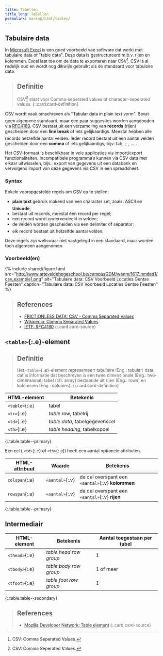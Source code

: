```yaml
---
title: Tabellen
title_long: Tabellen
permalink: markup/html/tables/
---
```


Tabulaire data
--------------

In [Microsoft Excel](https://products.office.com/en-us/excel) is een goed voorbeeld van software dat werkt met tabulaire data of "table data". Deze data is gestructureerd m.b.v. rijen en kolommen. Excel laat toe om de data te exporteren naar CSV[^CSV]. CSV is al redelijk oud en wordt nog dikwijls gebruikt als de standaard voor tabulaire data.

> Definitie
> ---
> CSV[^CSV] staat voor Comma-seperated values of character-seperated values.
{:.card.card-definition}

CSV wordt vaak omschreven als "Tabular data in plain text vorm". Bevat geen algemene standaard, maar een paar suggesties worden aangeboden via [RFC4180](https://tools.ietf.org/html/rfc4180). CSV bestaat uit een verzameling van **records** (rijen) gescheiden door een **line break** of iets gelijkaardigs. Meestal hebben alle records hetzelfde aantal velden. Ieder record bestaat uit een aantal velden gescheiden door een **comma** of iets gelijkaardigs, bijv: tab, `;` , … .

Het CSV-formaat is beschikbaar in vele applicaties via import/export functionaliteiten. Incompatibele programma’s kunnen via CSV data met elkaar uitwisselen, bijv.: export van gegevens uit een databank en vervolgens import van deze gegevens via CSV in een spreadsheet.

[^CSV]: CSV: Comma Seperated Values.

### Syntax

Enkele vooropgestelde regels om CSV op te stellen:

- **plain text** gebruik makend van een character set, zoals: ASCII en **Unicode**;
- bestaat uit records, meestal één record per regel;
- een record wordt onderverdeeld in velden;
- de velden worden gescheiden via een delimiter of separator;
- elk record bestaat uit hetzelfde aantal velden.

Deze regels zijn weliswaar niet vastgelegd in een standaard, maar worden toch algemeen aangenomen.

### Voorbeeld(en)

{% include shared/figure.html src="http://www.arteveldehogeschool.be/campusGDM/wanm/1617_nmdad1/csv_example1.png" alt="Tabulaire data: CSV Voorbeeld Locaties Gentse Feesten" caption="Tabulaire data: CSV Voorbeeld Locaties Gentse Feesten" %}

> References
> ---
> - [FRICTIONLESS DATA: CSV - Comma Separated Values](http://frictionlessdata.io/docs/csv/)
> - [Wikipedia: Comma Separated Values](http://en.wikipedia.org/wiki/Comma-separated_values)
> - [IETF: RFC4180](http://tools.ietf.org/html/rfc4180)
{:.card.card-source}


`<table>`{:.e}-element
----------------------

> Definitie
> ---
> Het `<table>`{:.e}-element representeert tabulaire (Eng.: tabular) data, dat is informatie dat beschreven is een twee dimensionale (Eng.: two-dimensional) tabel (cfr. array) bestaande uit rijen (Eng.: rows) en kolommen (Eng.: columns).
{:.card.card-definition}

| HTML-element   | Betekenis                      |
|----------------|--------------------------------|
| `<table>`{:.e} | tabel                          |
| `<tr>`{:.e}    | *table row*, tabelrij          |
| `<td>`{:.e}    | *table data*, tabelgegevenscel |
| `<th>`{:.e}    | *table heading*, tabelkopcel   |
{:.table.table--primary}

Een cel ( `<td>`{:.e} of  `<th>`{:.e}) heeft een aantal optionele attributen.

| HTML-attribuut | Waarde        | Betekenis                                           |
|----------------|---------------|-----------------------------------------------------|
| `colspan`{:.a} | `«aantal»`{:.v} | de cel overspant een `«aantal»`{:.v} **kolommen** |
| `rowspan`{:.a} | `«aantal»`{:.v} | de cel overspant een `«aantal»`{:.v} **rijen**    |
{:.table.table--primary}

Intermediair
------------

| HTML-element   | Betekenis              | Aantal toegestaan per tabel |
|----------------|------------------------|-----------------------------|
| `<thead>`{:.e} | *table head row group* | 1                           |
| `<tbody>`{:.e} | *table body row group* | 1 of meer                   |
| `<tfoot>`{:.e} | *table foot row group* | 1                           |
{:.table.table--secondary}


> References
> ---
> - [Mozilla Developer Network: Table element](https://developer.mozilla.org/en-US/docs/Web/HTML/Element/table)
{:.card.card-source}